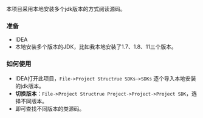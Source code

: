 本项目采用本地安装多个jdk版本的方式阅读源码。

### 准备
- IDEA
- 本地安装多个版本的JDK，比如我本地安装了1.7、1.8、11三个版本。

### 如何使用
- IDEA打开此项目，`File->Project Structrue SDKs->SDKs` 逐个导入本地安装的jdk版本。
- **切换版本**：`File->Project Structrue Project->Project->Project SDK`，选择不同版本。
- 即可查找不同版本的类源码。